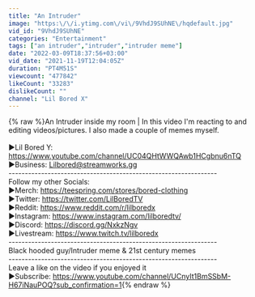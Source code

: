 ```yaml
---
title: "An Intruder"
image: "https:\/\/i.ytimg.com\/vi\/9VhdJ9SUhNE\/hqdefault.jpg"
vid_id: "9VhdJ9SUhNE"
categories: "Entertainment"
tags: ["an intruder","intruder","intruder meme"]
date: "2022-03-09T18:37:56+03:00"
vid_date: "2021-11-19T12:04:05Z"
duration: "PT4M51S"
viewcount: "477842"
likeCount: "33283"
dislikeCount: ""
channel: "Lil Bored X"
---
```

{% raw %}An Intruder inside my room | In this video I'm reacting to and editing videos/pictures. I also made a couple of memes myself. <br /><br />►Lil Bored Y: <a rel="nofollow" target="blank" href="https://www.youtube.com/channel/UC04QHtWWQAwb1HCgbnu6nTQ">https://www.youtube.com/channel/UC04QHtWWQAwb1HCgbnu6nTQ</a><br />►Business: Lilbored@streamworks.gg<br />----------------------------------------------------------------<br />Follow my other Socials:<br />►Merch: <a rel="nofollow" target="blank" href="https://teespring.com/stores/bored-clothing">https://teespring.com/stores/bored-clothing</a><br />►Twitter: <a rel="nofollow" target="blank" href="https://twitter.com/LilBoredTV">https://twitter.com/LilBoredTV</a><br />►Reddit: <a rel="nofollow" target="blank" href="https://www.reddit.com/r/lilboredx">https://www.reddit.com/r/lilboredx</a><br />►Instagram: <a rel="nofollow" target="blank" href="https://www.instagram.com/lilboredtv/">https://www.instagram.com/lilboredtv/</a><br />►Discord: <a rel="nofollow" target="blank" href="https://discord.gg/NxkzNgv">https://discord.gg/NxkzNgv</a><br />►Livestream: <a rel="nofollow" target="blank" href="https://www.twitch.tv/lilboredx">https://www.twitch.tv/lilboredx</a><br />----------------------------------------------------------------<br />Black hooded guy/Intruder meme &amp; 21st century memes<br />----------------------------------------------------------------<br />Leave a like on the video if you enjoyed it<br />►Subscribe: <a rel="nofollow" target="blank" href="https://www.youtube.com/channel/UCnyIt1BmSSbM-H67iNauPOQ?sub_confirmation=1">https://www.youtube.com/channel/UCnyIt1BmSSbM-H67iNauPOQ?sub_confirmation=1</a>{% endraw %}
